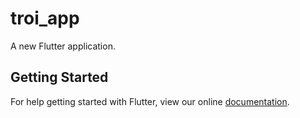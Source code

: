 # troi_app

A new Flutter application.

## Getting Started

For help getting started with Flutter, view our online
[documentation](https://flutter.io/).
